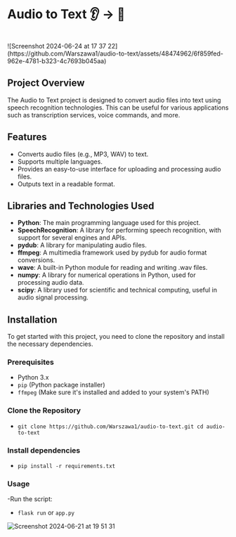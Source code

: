 # Audio to Text 👂 -> 📝
<br>
![Screenshot 2024-06-24 at 17 37 22](https://github.com/Warszawa1/audio-to-text/assets/48474962/6f859fed-962e-4781-b323-4c7693b045aa)



## Project Overview

The Audio to Text project is designed to convert audio files into text using speech recognition technologies. This can be useful for various applications such as transcription services, voice commands, and more.

## Features

- Converts audio files (e.g., MP3, WAV) to text.
- Supports multiple languages.
- Provides an easy-to-use interface for uploading and processing audio files.
- Outputs text in a readable format.

## Libraries and Technologies Used

- **Python**: The main programming language used for this project.
- **SpeechRecognition**: A library for performing speech recognition, with support for several engines and APIs.
- **pydub**: A library for manipulating audio files.
- **ffmpeg**: A multimedia framework used by pydub for audio format conversions.
- **wave**: A built-in Python module for reading and writing .wav files.
- **numpy**: A library for numerical operations in Python, used for processing audio data.
- **scipy**: A library used for scientific and technical computing, useful in audio signal processing.

## Installation

To get started with this project, you need to clone the repository and install the necessary dependencies.

### Prerequisites

- Python 3.x
- `pip` (Python package installer)
- `ffmpeg` (Make sure it's installed and added to your system's PATH)

### Clone the Repository

- `git clone https://github.com/Warszawa1/audio-to-text.git
cd audio-to-text`

### Install dependencies
- `pip install -r requirements.txt`

### Usage

-Run the script:
- `flask run` or `app.py`








![Screenshot 2024-06-21 at 19 51 31](https://github.com/Warszawa1/audio-to-text/assets/48474962/f4f6b07e-7e54-4513-bd10-bb72f3c7ae1a)

<b>

